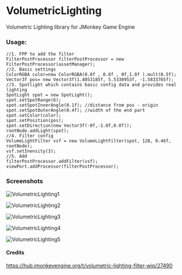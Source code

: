 # VolumetricLighting
Volumetric Lighting library for JMonkey Game Engine


### Usage:
```
//1. FPP to add the filter
FilterPostProcessor filterPostProcessor = new FilterPostProcessor(assetManager);
//2. Basic settings
ColorRGBA color=new ColorRGBA(0.8f , 0.6f , 0f,1.0f ).mult(0.5f);
Vector3f pos= new Vector3f(1.4053185f, 5.5330953f, -1.5833765f); 
//3. Spotlight which contains basic config data and provides real lighting
SpotLight spot = new SpotLight();
spot.setSpotRange(6);
spot.setSpotInnerAngle(0.1f); //distance from pos - origin
spot.setSpotOuterAngle(0.4f); //width of the end part
spot.setColor(color);
spot.setPosition(pos);
spot.setDirection(new Vector3f(-0f,-1.0f,0.0f)); 
rootNode.addLight(spot);        
//4. Filter config 
VolumeLightFilter vsf = new VolumeLightFilter(spot, 128, 0.46f, rootNode);
vsf.setInensity(3);
//5. Add
filterPostProcessor.addFilter(vsf);
viewPort.addProcessor(filterPostProcessor);
```
### Screenshots

![VolumetricLighting1](../master/img/VolumetricLighting1.jpg)

![VolumetricLighting2](../master/img/VolumetricLighting2.jpg)

![VolumetricLighting3](../master/img/VolumetricLighting3.jpg)

![VolumetricLighting4](../master/img/VolumetricLighting4.jpg)

![VolumetricLighting5](../master/img/VolumetricLighting5.jpg)


#### Credits

https://hub.jmonkeyengine.org/t/volumetric-lighting-filter-wip/27490
 
